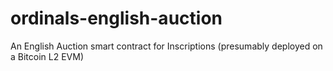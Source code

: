 # ordinals-english-auction
An English Auction smart contract for Inscriptions (presumably deployed on a Bitcoin L2 EVM)
